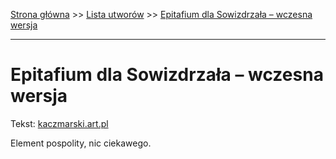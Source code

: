 [Strona główna](../index.md) >> [Lista utworów](../list.md) >> [Epitafium dla Sowizdrzała – wczesna wersja](151.md)

---

# Epitafium dla Sowizdrzała – wczesna wersja

Tekst: [kaczmarski.art.pl](https://www.kaczmarski.art.pl/tworczosc/wiersze/epitafium-dla-sowizdrzala-wczesna-wersja/)

Element pospolity, nic ciekawego.